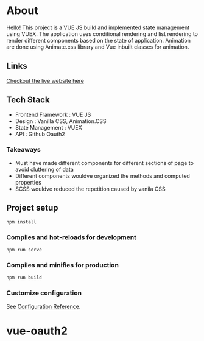 # About


Hello! This project is a VUE JS build and implemented state management using VUEX. 
The application uses conditional rendering and list rendering to render different components based on the state
of application. Animation are done using Animate.css library and Vue inbuilt classes for animation.

## Links

[Checkout the live website here](https://github-timeline-tracker.netlify.app/ "Website preview")

## Tech Stack

- Frontend Framework : VUE JS
- Design : Vanilla CSS, Animation.CSS
- State Management : VUEX
- API : Github Oauth2

### Takeaways

- Must have made different components for different sections of page to avoid cluttering of data
- Different components wouldve organized the methods and computed properties
- SCSS wouldve reduced the repetition caused by vanila CSS

## Project setup
```
npm install
```

### Compiles and hot-reloads for development
```
npm run serve
```

### Compiles and minifies for production
```
npm run build
```

### Customize configuration
See [Configuration Reference](https://cli.vuejs.org/config/).
# vue-oauth2
